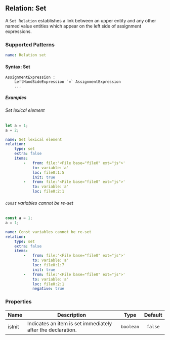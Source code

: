## Relation: Set

A `Set Relation` establishes a link between an upper entity and
any other named value entities which appear on the left side of
assignment expressions.

### Supported Patterns

```yaml
name: Relation set
```

#### Syntax: Set

```text
AssignmentExpression :
    LeftHandSideExpression `=` AssignmentExpression
    ...
```

##### Examples

###### Set lexical element

```js
let a = 1;
a = 2;
```

```yaml
name: Set lexical element
relation:
    type: set
    extra: false
    items:
        -   from: file:'<File base="file0" ext="js">'
            to: variable:'a'
            loc: file0:1:5
            init: true
        -   from: file:'<File base="file0" ext="js">'
            to: variable:'a'
            loc: file0:2:1
```

###### `const` variables cannot be re-set

```js
const a = 1;
a = 1;
```

```yaml
name: Const variables cannot be re-set
relation:
    type: set
    extra: false
    items:
        -   from: file:'<File base="file0" ext="js">'
            to: variable:'a'
            loc: file0:1:7
            init: true
        -   from: file:'<File base="file0" ext="js">'
            to: variable:'a'
            loc: file0:2:1
            negative: true
```

### Properties

| Name   | Description                                                 |   Type    | Default |
|--------|-------------------------------------------------------------|:---------:|:-------:|
| isInit | Indicates an item is set immediately after the declaration. | `boolean` | `false` |

